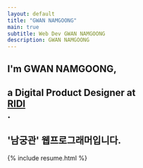 ```yaml
---
layout: default
title: "GWAN NAMGOONG"
main: true
subtitle: Web Dev GWAN NAMGOONG
description: GWAN NAMGOONG
---
```

<div class="intro-animation">
<section class="explanation">
    <h1 class="intro">
    I'm GWAN NAMGOONG,
    </h1>
    <h1 class="intro">a Digital Product Designer at 
        <div class="intro-link">
            <a class="transition" href="http://ridicorp.com/" target="_blank">
                RIDI
            </a>
            <div class="underline-mask transition"></div>
            <div class="underline"></div>
        </div>.
    </h1>
    <h2 class="intro">'남궁관' 웹프로그래머입니다.</h2>
</section>
</div>

{% include resume.html %}
